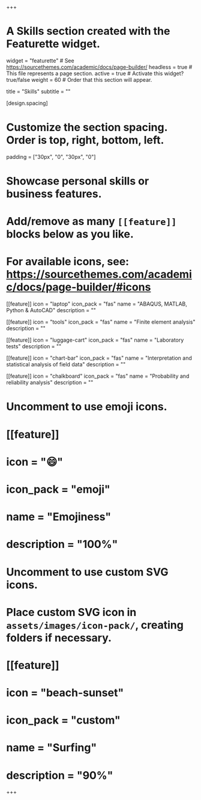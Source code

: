 +++
# A Skills section created with the Featurette widget.
widget = "featurette"  # See https://sourcethemes.com/academic/docs/page-builder/
headless = true  # This file represents a page section.
active = true  # Activate this widget? true/false
weight = 60  # Order that this section will appear.

title = "Skills"
subtitle = ""

[design.spacing]
  # Customize the section spacing. Order is top, right, bottom, left.
  padding = ["30px", "0", "30px", "0"]

# Showcase personal skills or business features.
# 
# Add/remove as many `[[feature]]` blocks below as you like.
# 
# For available icons, see: https://sourcethemes.com/academic/docs/page-builder/#icons

[[feature]]
  icon = "laptop"
  icon_pack = "fas"
  name = "ABAQUS, MATLAB, Python & AutoCAD"
  description = ""
  
[[feature]]
  icon = "tools"
  icon_pack = "fas"
  name = "Finite element analysis"
  description = ""  
  
[[feature]]
  icon = "luggage-cart"
  icon_pack = "fas"
  name = "Laboratory tests"
  description = ""

[[feature]]
  icon = "chart-bar"
  icon_pack = "fas"
  name = "Interpretation and statistical analysis of field data"
  description = ""

[[feature]]
  icon = "chalkboard"
  icon_pack = "fas"
  name = "Probability and reliability analysis"
  description = ""

# Uncomment to use emoji icons.
# [[feature]]
#  icon = ":smile:"
#  icon_pack = "emoji"
#  name = "Emojiness"
#  description = "100%"  

# Uncomment to use custom SVG icons.
# Place custom SVG icon in `assets/images/icon-pack/`, creating folders if necessary.
# [[feature]]
#  icon = "beach-sunset"
#  icon_pack = "custom"
#  name = "Surfing"
#  description = "90%"

+++

